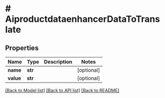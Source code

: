 # # AiproductdataenhancerDataToTranslate


## Properties 


Name | Type | Description | Notes
------------ | ------------- | ------------- | -------------
**name**| **str** |   | [optional]
**value**| **str** |   | [optional]


[[Back to Model list]](../../README.md#models) [[Back to API list]](../../README.md#endpoints) [[Back to README]](../../README.md)

